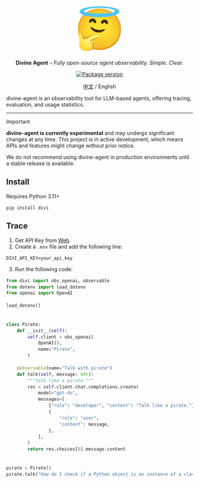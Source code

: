 <p align="center">
  <a href="https://divine-agent.com/"><img width="128" height="128" src="https://raw.githubusercontent.com/Kaikaikaifang/divine-agent/main/docs/images/thinking-angel.png" alt='Divine Agent'></a>
</p>

<p align="center"><strong>Divine Agent</strong> <em>– Fully open-source agent observability. Simple. Clear.</em></p>

<p align="center">
<a href="https://pypi.org/project/divi/">
    <img src="https://img.shields.io/pypi/v/divi.svg" alt="Package version">
</a>
</p>

<p align="center">
    <a href="./docs/README_ZH.md">中文</a> / English
</p>

divine-agent is an observability tool for LLM-based agents, offering tracing, evaluation, and usage statistics.

---

> [!IMPORTANT]
> **divine-agent is currently experimental** and may undergo significant changes at any time. This project is in active development, which means APIs and features might change without prior notice.
>
> We do not recommend using divine-agent in production environments until a stable release is available.

## Install

Requires Python 3.11+

```shell
pip install divi
```

## Trace

1. Get API Key from [Web](https://www.divine-agent.com/dashboard/api-keys).
2. Create a `.env` file and add the following line:
  ```env
  DIVI_API_KEY=your_api_key
  ```
3. Run the following code:
  ```python
  from divi import obs_openai, observable
  from dotenv import load_dotenv
  from openai import OpenAI

  load_dotenv()


  class Pirate:
      def __init__(self):
          self.client = obs_openai(
              OpenAI(),
              name="Pirate",
          )

      @observable(name="Talk with pirate")
      def talk(self, message: str):
          """Talk like a pirate."""
          res = self.client.chat.completions.create(
              model="gpt-4o",
              messages=[
                  {"role": "developer", "content": "Talk like a pirate."},
                  {
                      "role": "user",
                      "content": message,
                  },
              ],
          )
          return res.choices[0].message.content


  pirate = Pirate()
  pirate.talk("How do I check if a Python object is an instance of a class?")
  ```
